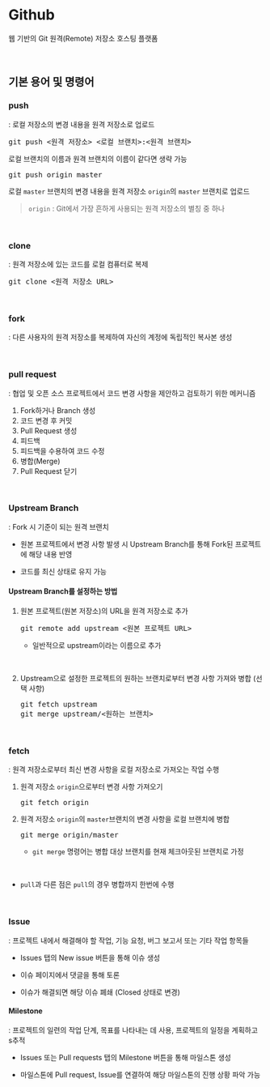 # Github
웹 기반의 Git 원격(Remote) 저장소 호스팅 플랫폼

</br>

## 기본 용어 및 명령어
### push
: 로컬 저장소의 변경 내용을 원격 저장소로 업로드

<pre>git push <원격 저장소> <로컬 브랜치>:<원격 브랜치></pre>
로컬 브랜치의 이름과 원격 브랜치의 이름이 같다면 생략 가능
<pre>git push origin master</pre>
로컬 `master` 브랜치의 변경 내용을 원격 저장소 `origin`의 `master` 브랜치로 업로드

> `origin` : Git에서 가장 흔하게 사용되는 원격 저장소의 별칭 중 하나

</br>

### clone
: 원격 저장소에 있는 코드를 로컬 컴퓨터로 복제

<pre>git clone <원격 저장소 URL></pre>

</br>

### fork
: 다른 사용자의 원격 저장소를 복제하여 자신의 계정에 독립적인 복사본 생성

</br>

### pull request
: 협업 및 오픈 소스 프로젝트에서 코드 변경 사항을 제안하고 검토하기 위한 메커니즘

1. Fork하거나 Branch 생성
2. 코드 변경 후 커밋
3. Pull Request 생성
4. 피드백
5. 피드백을 수용하여 코드 수정
6. 병합(Merge)
7. Pull Request 닫기

</br>

### Upstream Branch
: Fork 시 기준이 되는 원격 브랜치

- 원본 프로젝트에서 변경 사항 발생 시 Upstream Branch를 통해 Fork된 프로젝트에 해당 내용 반영

- 코드를 최신 상태로 유지 가능

#### Upstream Branch를 설정하는 방법
    
1. 원본 프로젝트(원본 저장소)의 URL을 원격 저장소로 추가

    <pre>git remote add upstream <원본 프로젝트 URL></pre>
    - 일반적으로 upstream이라는 이름으로 추가

</br>


2. Upstream으로 설정한 프로젝트의 원하는 브랜치로부터 변경 사항 가져와 병합 (선택 사항)

    <pre>git fetch upstream
   git merge upstream/<원하는 브랜치></pre>
    
</br>

### fetch
: 원격 저장소로부터 최신 변경 사항을 로컬 저장소로 가져오는 작업 수행

1. 원격 저장소 `origin`으로부터 변경 사항 가져오기
    <pre>git fetch origin</pre>

2. 원격 저장소 `origin`의 `master`브랜치의 변경 사항을 로컬 브랜치에 병합
    <pre>git merge origin/master</pre>
    - `git merge` 명령어는 병합 대상 브랜치를 현재 체크아웃된 브랜치로 가정

</br>

- `pull`과 다른 점은 `pull`의 경우 병합까지 한번에 수행

</br>

### Issue
: 프로젝트 내에서 해결해야 할 작업, 기능 요청, 버그 보고서 또는 기타 작업 항목들

- Issues 탭의 New issue 버튼을 통해 이슈 생성

- 이슈 페이지에서 댓글을 통해 토론

- 이슈가 해결되면 해당 이슈 폐쇄 (Closed 상태로 변경)

#### Milestone
: 프로젝트의 일련의 작업 단계, 목표를 나타내는 데 사용, 프로젝트의 일정을 계획하고 s추적

- Issues 또는 Pull requests 탭의 Milestone 버튼을 통해 마일스톤 생성

- 마일스톤에 Pull request, Issue를 연결하여 해당 마일스톤의 진행 상황 파악 가능